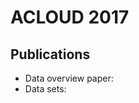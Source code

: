 # ACLOUD 2017

## Publications

- Data overview paper: [](https://doi.org/10.5194/essd-11-1853-2019)
- Data sets: [](https://doi.pangaea.de/10.1594/PANGAEA.902603)